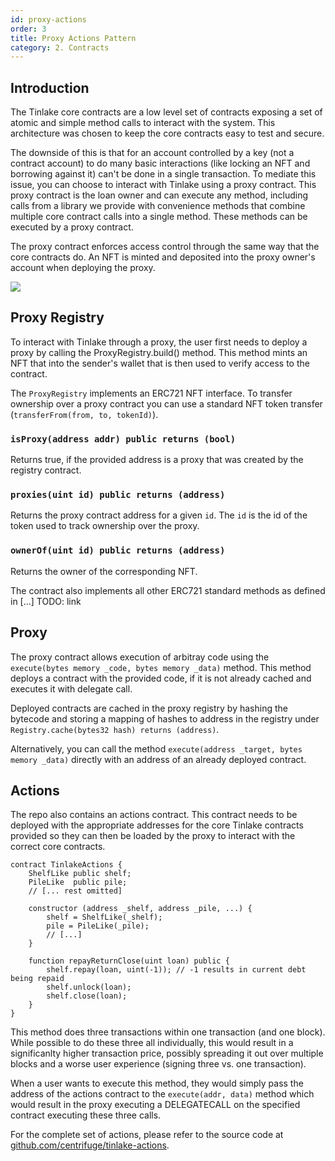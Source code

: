 ```yaml
---
id: proxy-actions
order: 3
title: Proxy Actions Pattern
category: 2. Contracts
---
```

## Introduction
The Tinlake core contracts are a low level set of contracts exposing a set of atomic and simple method calls to interact with the system. This architecture was chosen to keep the core contracts easy to test and secure.

The downside of this is that for an account controlled by a key (not a contract account) to do many basic interactions (like locking an NFT and borrowing against it) can't be done in a single transaction. To mediate this issue, you can choose to interact with Tinlake using a proxy contract. This proxy contract is the loan owner and can execute any method, including calls from a library we provide with convenience methods that combine multiple core contract calls into a single method. These methods can be executed by a proxy contract.

The proxy contract enforces access control through the same way that the core contracts do. An NFT is minted and deposited into the proxy owner's account when deploying the proxy.

![](https://storage.googleapis.com/centrifuge-hackmd/upload_740a7f1fbe8ea661b10095113b00ef8e.png)


## Proxy Registry
To interact with Tinlake through a proxy, the user first needs to deploy a proxy by calling the ProxyRegistry.build() method. This method mints an NFT that into the sender's wallet that is then used to verify access to the contract.

The `ProxyRegistry` implements an ERC721 NFT interface. To transfer ownership over a proxy contract you can use a standard NFT token transfer (`transferFrom(from, to, tokenId)`).

### `isProxy(address addr) public returns (bool)`
Returns true, if the provided address is a proxy that was created by the registry contract.

### `proxies(uint id) public returns (address)`
Returns the proxy contract address for a given `id`. The `id` is the id of the token used to track ownership over the proxy.

### `ownerOf(uint id) public returns (address)`
Returns the owner of the corresponding NFT.

The contract also implements all other ERC721 standard methods as defined in [...] TODO: link

## Proxy
The proxy contract allows execution of arbitray code using the `execute(bytes memory _code, bytes memory _data)` method. This method deploys a contract with the provided code, if it is not already cached and executes it with delegate call.

Deployed contracts are cached in the proxy registry by hashing the bytecode and storing a mapping of hashes to address in the registry under `Registry.cache(bytes32 hash) returns (address)`.

Alternatively, you can call the method `execute(address _target, bytes memory _data)` directly with an address of an already deployed contract.

## Actions
The repo also contains an actions contract. This contract needs to be deployed with the appropriate addresses for the core Tinlake contracts provided so they can then be loaded by the proxy to interact with the correct core contracts.

```
contract TinlakeActions {
    ShelfLike public shelf;
    PileLike  public pile;
    // [... rest omitted]

    constructor (address _shelf, address _pile, ...) {
        shelf = ShelfLike(_shelf);
        pile = PileLike(_pile);
        // [...]
    }

    function repayReturnClose(uint loan) public {
        shelf.repay(loan, uint(-1)); // -1 results in current debt being repaid
        shelf.unlock(loan);
        shelf.close(loan);
    }
}
```

This method does three transactions within one transaction (and one block). While possible to do these three all individually, this would result in a significanlty higher transaction price, possibly spreading it out over multiple blocks and a worse user experience (signing three vs. one transaction).

When a user wants to execute this method, they would simply pass the address of the actions contract to the `execute(addr, data)` method which would result in the proxy executing a DELEGATECALL on the specified contract executing these three calls.

For the complete set of actions, please refer to the source code at [github.com/centrifuge/tinlake-actions](https://github.com/centrifuge/tinlake-actions).

